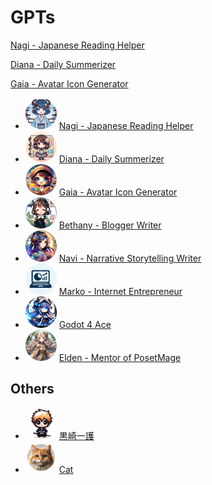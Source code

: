 # GPTs


<style>
img {
  border-radius: 50%; /* Creates the circle shape */
  width: 50px; /* Width of the image */
  height: 50px; /* Height of the image, should be the same as width */
  object-fit: cover; /* Ensures the image covers the area and maintains aspect ratio */
}
</style>

[Nagi - Japanese Reading Helper](/Nagi%20-%20Japanese%20Reading%20Helper/)

[Diana - Daily Summerizer](/Diana%20-%20Daily%20Summerizer/)

[Gaia - Avatar Icon Generator](/Gaia%20-%20Avatar%20Icon%20Generator/)

* <img src="/Images/JP Helper.png"/> [Nagi - Japanese Reading Helper
](https://chat.openai.com/g/g-RZzIxtfmV)
* <img src="/Images/Diary.png"/> [Diana - Daily Summerizer](https://chat.openai.com/g/g-Ab8MDH7ew)
* <img src="/Images/Gaia.png"/> [Gaia - Avatar Icon Generator
](https://chat.openai.com/g/g-jlL4p9mRY)
* <img src="/Images/Bethany.png"/> [Bethany - Blogger Writer](https://chat.openai.com/g/g-5wo37b9LF)
* <img src="/Images/Navi.png"/> [Navi - Narrative Storytelling Writer](https://chat.openai.com/g/g-NsZTxNrJJ)
* <img src="/Images/Growth Hacker.png"/> [Marko - Internet Entrepreneur](https://chat.openai.com/g/g-SwuB8aCaS)
* <img src="/Images/Godot 4 Ace.png"/> [Godot 4 Ace](https://chat.openai.com/g/g-nnCZZnRxi)
* <img src="/Images/POM Mentor.png"/> [Elden - Mentor of PosetMage](https://chat.openai.com/g/g-xd7PcVLWZ)

## Others
* <img src="/Images/黒崎一護.png"/> [黒崎一護](https://chat.openai.com/g/g-rKk4EoP1M) 
* <img src="/Images/Cat.png"/> [Cat](https://chat.openai.com/g/g-HgMNVQrXy) 
